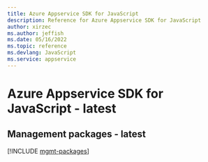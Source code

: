 ```yaml
---
title: Azure Appservice SDK for JavaScript
description: Reference for Azure Appservice SDK for JavaScript
author: xirzec
ms.author: jeffish
ms.date: 05/16/2022
ms.topic: reference
ms.devlang: JavaScript
ms.service: appservice
---
```

# Azure Appservice SDK for JavaScript - latest
## Management packages - latest
[!INCLUDE [mgmt-packages](appservice-mgmt-index.md)]
